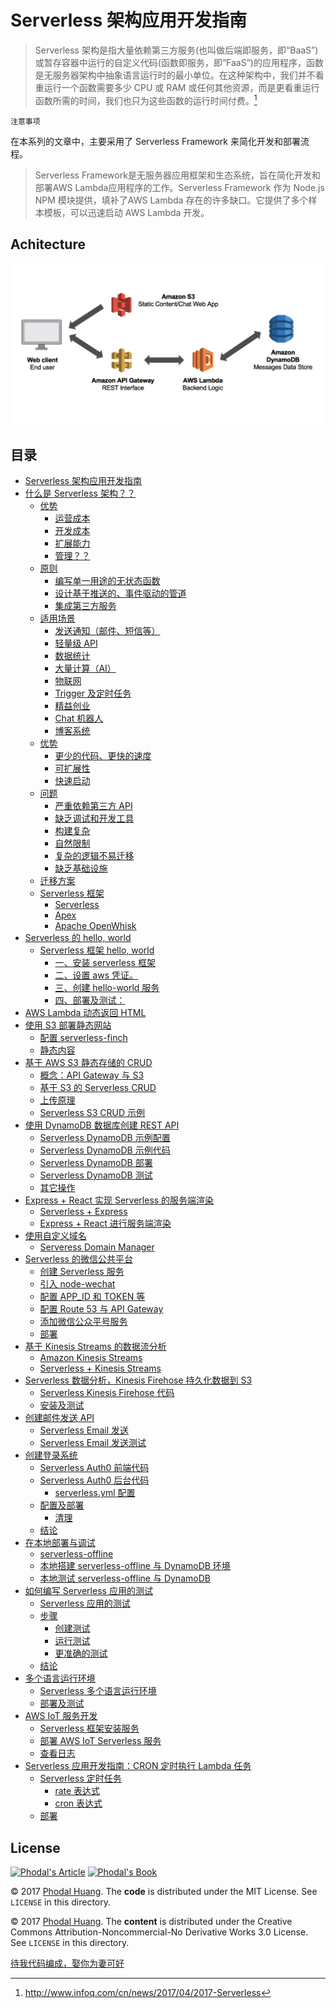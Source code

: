 Serverless 架构应用开发指南
===

> Serverless 架构是指大量依赖第三方服务(也叫做后端即服务，即“BaaS”)或暂存容器中运行的自定义代码(函数即服务，即“FaaS”)的应用程序，函数是无服务器架构中抽象语言运行时的最小单位。在这种架构中，我们并不看重运行一个函数需要多少 CPU 或 RAM 或任何其他资源，而是更看重运行函数所需的时间，我们也只为这些函数的运行时间付费。[^serverless]

[^serverless]: http://www.infoq.com/cn/news/2017/04/2017-Serverless

``注意事项``

在本系列的文章中，主要采用了 Serverless Framework 来简化开发和部署流程。

> Serverless Framework是无服务器应用框架和生态系统，旨在简化开发和部署AWS Lambda应用程序的工作。Serverless Framework 作为 Node.js NPM 模块提供，填补了AWS Lambda 存在的许多缺口。它提供了多个样本模板，可以迅速启动 AWS Lambda 开发。

Achitecture
---

![Serverless Application Architecture](images/serverless-spa-architecture.png)

目录
---

*   [Serverless 架构应用开发指南](http://serverless.ink/#serverless-架构应用开发指南)
*   [什么是 Serverless 架构？？](http://serverless.ink/#什么是-serverless-架构)
    *   [优势](http://serverless.ink/#优势)
        *   [运营成本](http://serverless.ink/#运营成本)
        *   [开发成本](http://serverless.ink/#开发成本)
        *   [扩展能力](http://serverless.ink/#扩展能力)
        *   [管理？？](http://serverless.ink/#管理)
    *   [原则](http://serverless.ink/#原则)
        *   [编写单一用途的无状态函数](http://serverless.ink/#编写单一用途的无状态函数)
        *   [设计基于推送的、事件驱动的管道](http://serverless.ink/#设计基于推送的事件驱动的管道)
        *   [集成第三方服务](http://serverless.ink/#集成第三方服务)
    *   [适用场景](http://serverless.ink/#适用场景)
        *   [发送通知（邮件、短信等）](http://serverless.ink/#发送通知邮件短信等)
        *   [轻量级 API](http://serverless.ink/#轻量级-api)
        *   [数据统计](http://serverless.ink/#数据统计)
        *   [大量计算（AI）](http://serverless.ink/#大量计算ai)
        *   [物联网](http://serverless.ink/#物联网)
        *   [Trigger 及定时任务](http://serverless.ink/#trigger-及定时任务)
        *   [精益创业](http://serverless.ink/#精益创业)
        *   [Chat 机器人](http://serverless.ink/#chat-机器人)
        *   [博客系统](http://serverless.ink/#博客系统)
    *   [优势](http://serverless.ink/#优势-1)
        *   [更少的代码、更快的速度](http://serverless.ink/#更少的代码更快的速度)
        *   [可扩展性](http://serverless.ink/#可扩展性)
        *   [快速启动](http://serverless.ink/#快速启动)
    *   [问题](http://serverless.ink/#问题)
        *   [严重依赖第三方 API](http://serverless.ink/#严重依赖第三方-api)
        *   [缺乏调试和开发工具](http://serverless.ink/#缺乏调试和开发工具)
        *   [构建复杂](http://serverless.ink/#构建复杂)
        *   [自然限制](http://serverless.ink/#自然限制)
        *   [复杂的逻辑不易迁移](http://serverless.ink/#复杂的逻辑不易迁移)
        *   [缺乏基础设施](http://serverless.ink/#缺乏基础设施)
    *   [迁移方案](http://serverless.ink/#迁移方案)
    *   [Serverless 框架](http://serverless.ink/#serverless-框架)
        *   [Serverless](http://serverless.ink/#serverless)
        *   [Apex](http://serverless.ink/#apex)
        *   [Apache OpenWhisk](http://serverless.ink/#apache-openwhisk)
*   [Serverless 的 hello, world](http://serverless.ink/#serverless-的-hello-world)
    *   [Serverless 框架 hello, world](http://serverless.ink/#serverless-框架-hello-world)
        *   [一、安装 serverless 框架](http://serverless.ink/#一安装-serverless-框架)
        *   [二、设置 aws 凭证。](http://serverless.ink/#二设置-aws-凭证)
        *   [三、创建 hello-world 服务](http://serverless.ink/#三创建-hello-world-服务)
        *   [四、部署及测试：](http://serverless.ink/#四部署及测试)
*   [AWS Lambda 动态返回 HTML](http://serverless.ink/#aws-lambda-动态返回-html)
*   [使用 S3 部署静态网站](http://serverless.ink/#使用-s3-部署静态网站)
    *   [配置 serverless-finch](http://serverless.ink/#配置-serverless-finch)
    *   [静态内容](http://serverless.ink/#静态内容)
*   [基于 AWS S3 静态存储的 CRUD](http://serverless.ink/#基于-aws-s3-静态存储的-crud)
    *   [概念：API Gateway 与 S3](http://serverless.ink/#概念api-gateway-与-s3)
    *   [基于 S3 的 Serverless CRUD](http://serverless.ink/#基于-s3-的-serverless-crud)
    *   [上传原理](http://serverless.ink/#上传原理)
    *   [Serverless S3 CRUD 示例](http://serverless.ink/#serverless-s3-crud-示例)
*   [使用 DynamoDB 数据库创建 REST API](http://serverless.ink/#使用-dynamodb-数据库创建-rest-api)
    *   [Serverless DynamoDB 示例配置](http://serverless.ink/#serverless-dynamodb-示例配置)
    *   [Serverless DynamoDB 示例代码](http://serverless.ink/#serverless-dynamodb-示例代码)
    *   [Serverless DynamoDB 部署](http://serverless.ink/#serverless-dynamodb-部署)
    *   [Serverless DynamoDB 测试](http://serverless.ink/#serverless-dynamodb-测试)
    *   [其它操作](http://serverless.ink/#其它操作)
*   [Express + React 实现 Serverless 的服务端渲染](http://serverless.ink/#express-react-实现-serverless-的服务端渲染)
    *   [Serverless + Express](http://serverless.ink/#serverless-express)
    *   [Express + React 进行服务端渲染](http://serverless.ink/#express-react-进行服务端渲染)
*   [使用自定义域名](http://serverless.ink/#使用自定义域名)
    *   [Serveress Domain Manager](http://serverless.ink/#serveress-domain-manager)
*   [Serverless 的微信公共平台](http://serverless.ink/#serverless-的微信公共平台)
    *   [创建 Serverless 服务](http://serverless.ink/#创建-serverless-服务)
    *   [引入 node-wechat](http://serverless.ink/#引入-node-wechat)
    *   [配置 APP_ID 和 TOKEN 等](http://serverless.ink/#配置-app_id-和-token-等)
    *   [配置 Route 53 与 API Gateway](http://serverless.ink/#配置-route-53-与-api-gateway)
    *   [添加微信公众平号服务](http://serverless.ink/#添加微信公众平号服务)
    *   [部署](http://serverless.ink/#部署)
*   [基于 Kinesis Streams 的数据流分析](http://serverless.ink/#基于-kinesis-streams-的数据流分析)
    *   [Amazon Kinesis Streams](http://serverless.ink/#amazon-kinesis-streams)
    *   [Serverless + Kinesis Streams](http://serverless.ink/#serverless-kinesis-streams)
*   [Serverless 数据分析，Kinesis Firehose 持久化数据到 S3](http://serverless.ink/#serverless-数据分析kinesis-firehose-持久化数据到-s3)
    *   [Serverless Kinesis Firehose 代码](http://serverless.ink/#serverless-kinesis-firehose-代码)
    *   [安装及测试](http://serverless.ink/#安装及测试)
*   [创建邮件发送 API](http://serverless.ink/#创建邮件发送-api)
    *   [Serverless Email 发送](http://serverless.ink/#serverless-email-发送)
    *   [Serverless Email 发送测试](http://serverless.ink/#serverless-email-发送测试)
*   [创建登录系统](http://serverless.ink/#创建登录系统)
    *   [Serverless Auth0 前端代码](http://serverless.ink/#serverless-auth0-前端代码)
    *   [Serverless Auth0 后台代码](http://serverless.ink/#serverless-auth0-后台代码)
        *   [serverless.yml 配置](http://serverless.ink/#serverless.yml-配置)
    *   [配置及部署](http://serverless.ink/#配置及部署)
        *   [清理](http://serverless.ink/#清理)
    *   [结论](http://serverless.ink/#结论)
*   [在本地部署与调试](http://serverless.ink/#在本地部署与调试)
    *   [serverless-offline](http://serverless.ink/#serverless-offline)
    *   [本地搭建 serverless-offline 与 DynamoDB 环境](http://serverless.ink/#本地搭建-serverless-offline-与-dynamodb-环境)
    *   [本地测试 serverless-offline 与 DynamoDB](http://serverless.ink/#本地测试-serverless-offline-与-dynamodb)
*   [如何编写 Serverless 应用的测试](http://serverless.ink/#如何编写-serverless-应用的测试)
    *   [Serverless 应用的测试](http://serverless.ink/#serverless-应用的测试)
    *   [步骤](http://serverless.ink/#步骤)
        *   [创建测试](http://serverless.ink/#创建测试)
        *   [运行测试](http://serverless.ink/#运行测试)
        *   [更准确的测试](http://serverless.ink/#更准确的测试)
    *   [结论](http://serverless.ink/#结论-1)
*   [多个语言运行环境](http://serverless.ink/#多个语言运行环境)
    *   [Serverless 多个语言运行环境](http://serverless.ink/#serverless-多个语言运行环境)
    *   [部署及测试](http://serverless.ink/#部署及测试)
*   [AWS IoT 服务开发](http://serverless.ink/#aws-iot-服务开发)
    *   [Serverless 框架安装服务](http://serverless.ink/#serverless-框架安装服务)
    *   [部署 AWS IoT Serverless 服务](http://serverless.ink/#部署-aws-iot-serverless-服务)
    *   [查看日志](http://serverless.ink/#查看日志)
*   [Serverless 应用开发指南：CRON 定时执行 Lambda 任务](http://serverless.ink/#serverless-应用开发指南cron-定时执行-lambda-任务)
    *   [Serverless 定时任务](http://serverless.ink/#serverless-定时任务)
        *   [rate 表达式](http://serverless.ink/#rate-表达式)
        *   [cron 表达式](http://serverless.ink/#cron-表达式)
    *   [部署](http://serverless.ink/#部署-1)

License
---

[![Phodal's Article](http://brand.phodal.com/shields/article-small.svg)](https://www.phodal.com/) [![Phodal's Book](http://brand.phodal.com/shields/book-small.svg)](https://www.phodal.com/)


© 2017 [Phodal Huang](https://www.phodal.com). The **code** is distributed under the MIT License. See `LICENSE` in this directory.

© 2017 [Phodal Huang](https://www.phodal.com). The **content** is distributed under the Creative Commons Attribution-Noncommercial-No Derivative Works 3.0 License. See `LICENSE` in this directory.

[待我代码编成，娶你为妻可好](http://www.xuntayizhan.com/blog/ji-ke-ai-qing-zhi-er-shi-dai-wo-dai-ma-bian-cheng-qu-ni-wei-qi-ke-hao-wan/)
